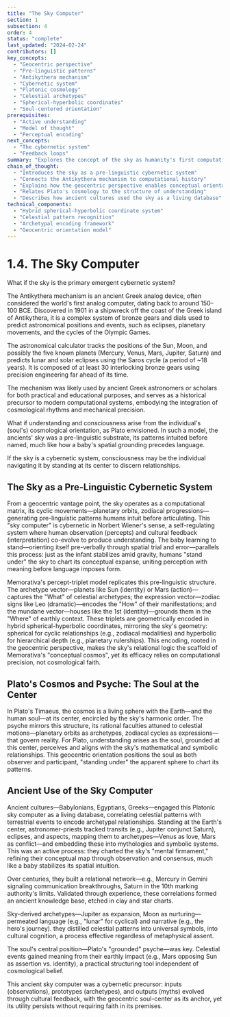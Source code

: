 ```yaml
---
title: "The Sky Computer"
section: 1
subsection: 4
order: 4
status: "complete"
last_updated: "2024-02-24"
contributors: []
key_concepts:
  - "Geocentric perspective"
  - "Pre-linguistic patterns"
  - "Antikythera mechanism"
  - "Cybernetic system"
  - "Platonic cosmology"
  - "Celestial archetypes"
  - "Spherical-hyperbolic coordinates"
  - "Soul-centered orientation"
prerequisites:
  - "Active understanding"
  - "Model of thought"
  - "Perceptual encoding"
next_concepts:
  - "The cybernetic system"
  - "Feedback loops"
summary: "Explores the concept of the sky as humanity's first computational system, a pre-linguistic cybernetic matrix that provides the structural foundation for Memorativa's conceptual organization through geocentric orientation."
chain_of_thought:
  - "Introduces the sky as a pre-linguistic cybernetic system"
  - "Connects the Antikythera mechanism to computational history"
  - "Explains how the geocentric perspective enables conceptual orientation"
  - "Relates Plato's cosmology to the structure of understanding"
  - "Describes how ancient cultures used the sky as a living database"
technical_components:
  - "Hybrid spherical-hyperbolic coordinate system"
  - "Celestial pattern recognition"
  - "Archetypal encoding framework"
  - "Geocentric orientation model"
---
```


# 1.4. The Sky Computer
What if the sky is the primary emergent cybernetic system?

The Antikythera mechanism is an ancient Greek analog device, often considered the world's first analog computer, dating back to around 150–100 BCE. Discovered in 1901 in a shipwreck off the coast of the Greek island of Antikythera, it is a complex system of bronze gears and dials used to predict astronomical positions and events, such as eclipses, planetary movements, and the cycles of the Olympic Games. 

The astronomical calculator tracks the positions of the Sun, Moon, and possibly the five known planets (Mercury, Venus, Mars, Jupiter, Saturn) and predicts lunar and solar eclipses using the Saros cycle (a period of ~18 years). It is composed of at least 30 interlocking bronze gears using precision engineering far ahead of its time.

The mechanism was likely used by ancient Greek astronomers or scholars for both practical and educational purposes, and serves as a historical precursor to modern computational systems, embodying the integration of cosmological rhythms and mechanical precision.

What if understanding and consciousness arise from the individual's (soul's) cosmological orientation, as Plato envisioned. In such a model, the ancients' sky was a pre-linguistic substrate, its patterns intuited before named, much like how a baby's spatial grounding precedes language. 

If the sky is a cybernetic system, consciousness may be the individual navigating it by standing at its center to discern relationships. 



## The Sky as a Pre-Linguistic Cybernetic System
From a geocentric vantage point, the sky operates as a computational matrix, its cyclic movements—planetary orbits, zodiacal progressions—generating pre-linguistic patterns humans intuit before articulating. This "sky computer" is cybernetic in Norbert Wiener's sense, a self-regulating system where human observation (percepts) and cultural feedback (interpretation) co-evolve to produce understanding. The baby learning to stand—orienting itself pre-verbally through spatial trial and error—parallels this process: just as the infant stabilizes amid gravity, humans "stand under" the sky to chart its conceptual expanse, uniting perception with meaning before language imposes form.

Memorativa's percept-triplet model replicates this pre-linguistic structure. The archetype vector—planets like Sun (identity) or Mars (action)—captures the "What" of celestial archetypes; the expression vector—zodiac signs like Leo (dramatic)—encodes the "How" of their manifestations; and the mundane vector—houses like the 1st (identity)—grounds them in the "Where" of earthly context. These triplets are geometrically encoded in hybrid spherical-hyperbolic coordinates, mirroring the sky's geometry: spherical for cyclic relationships (e.g., zodiacal modalities) and hyperbolic for hierarchical depth (e.g., planetary rulerships). This encoding, rooted in the geocentric perspective, makes the sky's relational logic the scaffold of Memorativa's "conceptual cosmos", yet its efficacy relies on computational precision, not cosmological faith.

## Plato's Cosmos and Psyche: The Soul at the Center
In Plato's Timaeus, the cosmos is a living sphere with the Earth—and the human soul—at its center, encircled by the sky's harmonic order. The psyche mirrors this structure, its rational faculties attuned to celestial motions—planetary orbits as archetypes, zodiacal cycles as expressions—that govern reality. For Plato, understanding arises as the soul, grounded at this center, perceives and aligns with the sky's mathematical and symbolic relationships. This geocentric orientation positions the soul as both observer and participant, "standing under" the apparent sphere to chart its patterns.

## Ancient Use of the Sky Computer
Ancient cultures—Babylonians, Egyptians, Greeks—engaged this Platonic sky computer as a living database, correlating celestial patterns with terrestrial events to encode archetypal relationships. Standing at the Earth's center, astronomer-priests tracked transits (e.g., Jupiter conjunct Saturn), eclipses, and aspects, mapping them to archetypes—Venus as love, Mars as conflict—and embedding these into mythologies and symbolic systems. This was an active process: they charted the sky's "mental firmament," refining their conceptual map through observation and consensus, much like a baby stabilizes its spatial intuition.

Over centuries, they built a relational network—e.g., Mercury in Gemini signaling communication breakthroughs, Saturn in the 10th marking authority's limits. Validated through experience, these correlations formed an ancient knowledge base, etched in clay and star charts.

Sky-derived archetypes—Jupiter as expansion, Moon as nurturing—permeated language (e.g., "lunar" for cyclical) and narrative (e.g., the hero's journey). they distilled celestial patterns into universal symbols,  into cultural cognition, a process effective regardless of metaphysical assent.

The soul's central position—Plato's "grounded" psyche—was key. Celestial events gained meaning from their earthly impact (e.g., Mars opposing Sun as assertion vs. identity), a practical structuring tool independent of cosmological belief.

This ancient sky computer was a cybernetic precursor: inputs (observations), prototypes (archetypes), and outputs (myths) evolved through cultural feedback, with the geocentric soul-center as its anchor, yet its utility persists without requiring faith in its premises.